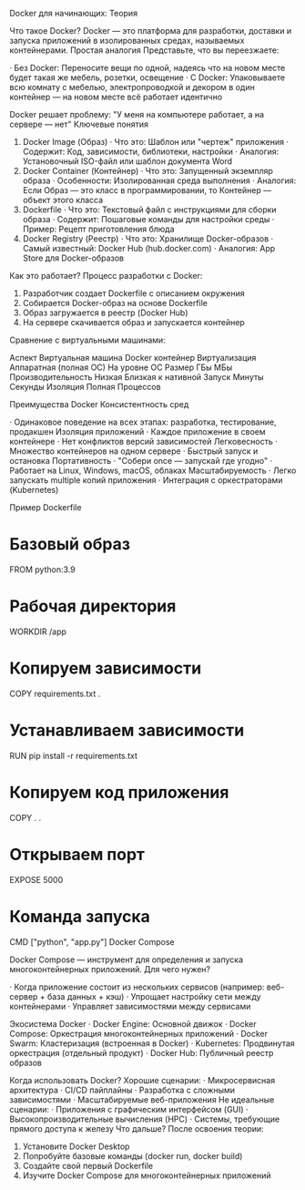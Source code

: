Docker для начинающих: Теория

Что такое Docker?
Docker — это платформа для разработки, доставки и запуска приложений в изолированных средах, называемых контейнерами.
Простая аналогия
Представьте, что вы переезжаете:

· Без Docker: Переносите вещи по одной, надеясь что на новом месте будет такая же мебель, розетки, освещение
· С Docker: Упаковываете всю комнату с мебелью, электропроводкой и декором в один контейнер — на новом месте всё работает идентично

Docker решает проблему: "У меня на компьютере работает, а на сервере — нет"
 Ключевые понятия
1. Docker Image (Образ)
· Что это: Шаблон или "чертеж" приложения
· Содержит: Код, зависимости, библиотеки, настройки
· Аналогия: Установочный ISO-файл или шаблон документа Word
2. Docker Container (Контейнер)
· Что это: Запущенный экземпляр образа
· Особенности: Изолированная среда выполнения
· Аналогия: Если Образ — это класс в программировании, то Контейнер — объект этого класса
3. Dockerfile
· Что это: Текстовый файл с инструкциями для сборки образа
· Содержит: Пошаговые команды для настройки среды
· Пример: Рецепт приготовления блюда
4. Docker Registry (Реестр)
· Что это: Хранилище Docker-образов
· Самый известный: Docker Hub (hub.docker.com)
· Аналогия: App Store для Docker-образов

Как это работает?
Процесс разработки с Docker:

1. Разработчик создает Dockerfile с описанием окружения
2. Собирается Docker-образ на основе Dockerfile
3. Образ загружается в реестр (Docker Hub)
4. На сервере скачивается образ и запускается контейнер

Сравнение с виртуальными машинами:

Аспект Виртуальная машина Docker контейнер
Виртуализация Аппаратная (полная ОС) На уровне ОС
Размер ГБы МБы
Производительность Низкая Близкая к нативной
Запуск Минуты Секунды
Изоляция Полная Процессов

Преимущества Docker
 Консистентность сред

· Одинаковое поведение на всех этапах: разработка, тестирование, продакшен
 Изоляция приложений
· Каждое приложение в своем контейнере
· Нет конфликтов версий зависимостей
Легковесность
· Множество контейнеров на одном сервере
· Быстрый запуск и остановка
 Портативность
· "Собери once — запускай где угодно"
· Работает на Linux, Windows, macOS, облаках
Масштабируемость
· Легко запускать multiple копий приложения
· Интеграция с оркестраторами (Kubernetes)

Пример Dockerfile
# Базовый образ
FROM python:3.9

# Рабочая директория
WORKDIR /app

# Копируем зависимости
COPY requirements.txt .

# Устанавливаем зависимости
RUN pip install -r requirements.txt

# Копируем код приложения
COPY . .

# Открываем порт
EXPOSE 5000

# Команда запуска
CMD ["python", "app.py"]
 Docker Compose

Docker Compose — инструмент для определения и запуска многоконтейнерных приложений.
Для чего нужен?

· Когда приложение состоит из нескольких сервисов (например: веб-сервер + база данных + кэш)
· Упрощает настройку сети между контейнерами
· Управляет зависимостями между сервисами

 Экосистема Docker
· Docker Engine: Основной движок
· Docker Compose: Оркестрация многоконтейнерных приложений
· Docker Swarm: Кластеризация (встроенная в Docker)
· Kubernetes: Продвинутая оркестрация (отдельный продукт)
· Docker Hub: Публичный реестр образов

 Когда использовать Docker?
Хорошие сценарии:
· Микросервисная архитектура
· CI/CD пайплайны
· Разработка с сложными зависимостями
· Масштабируемые веб-приложения
Не идеальные сценарии:
· Приложения с графическим интерфейсом (GUI)
· Высокопроизводительные вычисления (HPC)
· Системы, требующие прямого доступа к железу
Что дальше?
После освоения теории:

1. Установите Docker Desktop
2. Попробуйте базовые команды (docker run, docker build)
3. Создайте свой первый Dockerfile
4. Изучите Docker Compose для многоконтейнерных приложений
